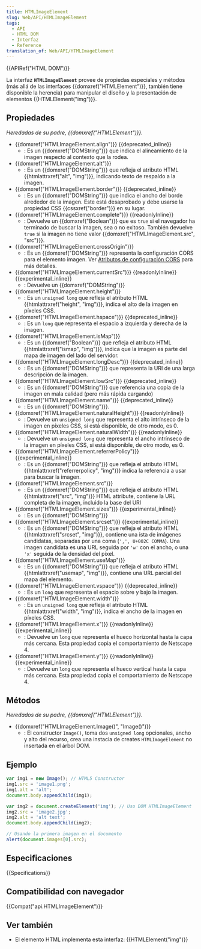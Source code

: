 ```yaml
---
title: HTMLImageElement
slug: Web/API/HTMLImageElement
tags:
  - API
  - HTML DOM
  - Interfaz
  - Reference
translation_of: Web/API/HTMLImageElement
---
```


{{APIRef("HTML DOM")}}

La interfaz **`HTMLImageElement`** provee de propiedas especiales y métodos (más allá de las interfaces {{domxref("HTMLElement")}}, también tiene disponible la herencia) para manipular el diseño y la presentación de elementos {{HTMLElement("img")}}.

## Propiedades

_Heredadas de su padre, {{domxref("HTMLElement")}}._

- {{domxref("HTMLImageElement.align")}} {{deprecated_inline}}
  - : Es un {{domxref("DOMString")}} que indica el alineamiento de la imagen respecto al contexto que la rodea.
- {{domxref("HTMLImageElement.alt")}}
  - : Es un {{domxref("DOMString")}} que refleja el atributo HTML {{htmlattrxref("alt", "img")}}, indicando texto de respaldo a la imagen.
- {{domxref("HTMLImageElement.border")}} {{deprecated_inline}}
  - : Es un {{domxref("DOMString")}} que indica el ancho del borde alrededor de la imagen. Este está desaprobado y debe usarse la propiedad CSS {{cssxref("border")}} en su lugar.
- {{domxref("HTMLImageElement.complete")}} {{readonlyInline}}
  - : Devuelve un {{domxref("Boolean")}} que es `true` si el navegador ha terminado de buscar la imagen, sea o no exitoso. También devuelve `true` si la imagen no tiene valor {{domxref("HTMLImageElement.src", "src")}}.
- {{domxref("HTMLImageElement.crossOrigin")}}
  - : Es un {{domxref("DOMString")}} representa la configuración CORS para el elemento imagen. Ver [Atributos de configuración CORS](/es/docs/Web/HTML/Atributos_de_configuracion_CORS) para más detalles.
- {{domxref("HTMLImageElement.currentSrc")}} {{readonlyInline}}{{experimental_inline}}
  - : Devuelve un {{domxref("DOMString")}}
- {{domxref("HTMLImageElement.height")}}
  - : Es un `unsigned long` que refleja el atributo HTML {{htmlattrxref("height", "img")}}, indica el alto de la imagen en píxeles CSS.
- {{domxref("HTMLImageElement.hspace")}} {{deprecated_inline}}
  - : Es un `long` que representa el espacio a izquierda y derecha de la imagen.
- {{domxref("HTMLImageElement.isMap")}}
  - : Es un {{domxref("Boolean")}} que refleja el atributo HTML {{htmlattrxref("ismap", "img")}}, indica que la imagen es parte del mapa de imagen del lado del servidor.
- {{domxref("HTMLImageElement.longDesc")}} {{deprecated_inline}}
  - : Es un {{domxref("DOMString")}} que representa la URI de una larga descripción de la imagen.
- {{domxref("HTMLImageElement.lowSrc")}} {{deprecated_inline}}
  - : Es un {{domxref("DOMString")}} que referencia una copia de la imagen en mala calidad (pero más rápida cargando)
- {{domxref("HTMLImageElement.name")}} {{deprecated_inline}}
  - : Es un {{domxref("DOMString")}}.
- {{domxref("HTMLImageElement.naturalHeight")}} {{readonlyInline}}
  - : Devuelve un `unsigned long` que representa el alto intrínseco de la imagen en píxeles CSS, si está disponible, de otro modo, es 0.
- {{domxref("HTMLImageElement.naturalWidth")}} {{readonlyInline}}
  - : Devuelve un `unsigned long` que representa el ancho intrínseco de la imagen en píxeles CSS, si está disponible, de otro modo, es 0.
- {{domxref("HTMLImageElement.referrerPolicy")}} {{experimental_inline}}
  - : Es un {{domxref("DOMString")}} que refleja el atributo HTML {{htmlattrxref("referrerpolicy", "img")}} indica la referencia a usar para buscar la imagen.
- {{domxref("HTMLImageElement.src")}}
  - : Es un {{domxref("DOMString")}} que refleja el atributo HTML {{htmlattrxref("src", "img")}} HTML attribute, contiene la URL completa de la imagen, incluido la base del URI
- {{domxref("HTMLImageElement.sizes")}} {{experimental_inline}}
  - : Es un {{domxref("DOMString")}}
- {{domxref("HTMLImageElement.srcset")}} {{experimental_inline}}
  - : Es un {{domxref("DOMString")}} que refleja el atributo HTML {{htmlattrxref("srcset", "img")}}, contiene una ista de imágenes candidatas, separadas por una coma (`',', U+002C COMMA`). Una imagen candidata es una URL seguida por `'w'` con el ancho, o una `'x'` seguida de la densidad del píxel.
- {{domxref("HTMLImageElement.useMap")}}
  - : Es un {{domxref("DOMString")}} que refleja el atributo HTML {{htmlattrxref("usemap", "img")}}, contiene una URL parcial del mapa del elemento.
- {{domxref("HTMLImageElement.vspace")}} {{deprecated_inline}}
  - : Es un `long` que representa el espacio sobre y bajo la imagen.
- {{domxref("HTMLImageElement.width")}}
  - : Es un `unsigned long` que refleja el atributo HTML {{htmlattrxref("width", "img")}}, indica el ancho de la imagen en píxeles CSS.
- {{domxref("HTMLImageElement.x")}} {{readonlyInline}}{{experimental_inline}}
  - : Devuelve un `long` que representa el hueco horizontal hasta la capa más cercana. Esta propiedad copia el comportamiento de Netscape 4.
- {{domxref("HTMLImageElement.y")}} {{readonlyInline}} {{experimental_inline}}
  - : Devuelve un `long` que representa el hueco vertical hasta la capa más cercana. Esta propiedad copia el comportamiento de Netscape 4.

## Métodos

_Heredados de su padre, {{domxref("HTMLElement")}}._

- {{domxref("HTMLImageElement.Image()", "Image()")}}
  - : El constructor `Image()`, toma dos `unsigned long` opcionales, ancho y alto del recurso, crea una instacia de creates `HTMLImageElement` no insertada en el árbol DOM.

## Ejemplo

```js
var img1 = new Image(); // HTML5 Constructor
img1.src = 'image1.png';
img1.alt = 'alt';
document.body.appendChild(img1);

var img2 = document.createElement('img'); // Uso DOM HTMLImageElement
img2.src = 'image2.jpg';
img2.alt = 'alt text';
document.body.appendChild(img2);

// Usando la primera imagen en el documento
alert(document.images[0].src);
```

## Especificaciones

{{Specifications}}

## Compatibilidad con navegador

{{Compat("api.HTMLImageElement")}}

## Ver también

- El elemento HTML implementa esta interfaz: {{HTMLElement("img")}}
